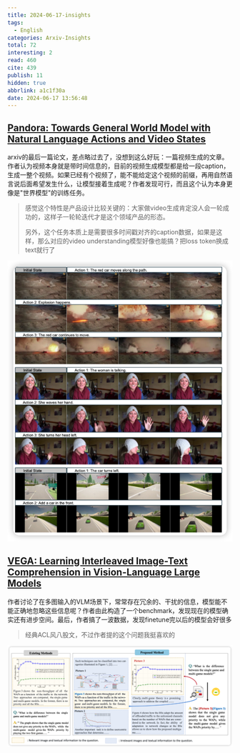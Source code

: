 ```yaml
---
title: 2024-06-17-insights
tags:
  - English
categories: Arxiv-Insights
total: 72
interesting: 2
read: 460
cite: 439
publish: 11
hidden: true
abbrlink: a1c1f30a
date: 2024-06-17 13:56:48
---
```


## [Pandora: Towards General World Model with Natural Language Actions and Video States](https://arxiv.org/pdf/2406.09455)

arxiv的最后一篇论文，差点略过去了，没想到这么好玩：一篇视频生成的文章。作者认为视频本身就是带时间信息的，目前的视频生成模型都是给一段caption，生成一整个视频。如果已经有个视频了，能不能给定这个视频的前缀，再用自然语言说后面希望发生什么，让模型接着生成呢？作者发现可行，而且这个认为本身更像是"世界模型"的训练任务。

> 感觉这个特性是产品设计比较关键的：大家做video生成肯定没人会一轮成功的，这样子一轮轮迭代才是这个领域产品的形态。
>
> 另外，这个任务本质上是需要很多时间戳对齐的caption数据，如果是这样，那么对应的video understanding模型好像也能搞？把loss token换成text就行了

<img src="../../files/images/arxiv-insights/2024-06-17-06-21/pandora.png">



## [VEGA: Learning Interleaved Image-Text Comprehension in Vision-Language Large Models](https://arxiv.org/pdf/2406.10228)

作者讨论了在多图输入的VLM场景下，常常存在冗余的、干扰的信息，模型能不能正确地忽略这些信息呢？作者由此构造了一个benchmark，发现现在的模型确实还有进步空间。最后，作者搞了一波数据，发现finetune完以后的模型会好很多

> 经典ACL风八股文，不过作者提的这个问题我挺喜欢的

<img src="../../files/images/arxiv-insights/2024-06-17-06-21/vega.png">
